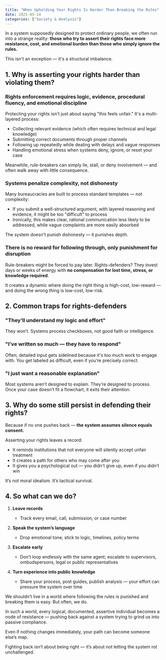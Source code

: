 ```yaml
---
title: "When Upholding Your Rights Is Harder Than Breaking the Rules"
date: 2025-05-14
categories: ["Society & Analysis"]
---
```


In a system supposedly designed to protect ordinary people, we often run into a strange reality: **those who try to assert their rights face more resistance, cost, and emotional burden than those who simply ignore the rules.**

This isn't an exception — it's a structural imbalance.

## 1. Why is asserting your rights harder than violating them?

### Rights enforcement requires logic, evidence, procedural fluency, and emotional discipline

Protecting your rights isn't just about saying "this feels unfair." It's a multi-layered process:

- Collecting relevant evidence (which often requires technical and legal knowledge)
- Submitting correct documents through proper channels
- Following up repeatedly while dealing with delays and vague responses
- Handling emotional stress when systems deny, ignore, or reset your case

Meanwhile, rule-breakers can simply lie, stall, or deny involvement — and often walk away with little consequence.

### Systems penalize complexity, not dishonesty

Many bureaucracies are built to process standard templates — not complexity:

- If you submit a well-structured argument, with layered reasoning and evidence, it might be too "difficult" to process
- Ironically, this makes clear, rational communication less likely to be addressed, while vague complaints are more easily absorbed

The system doesn't punish dishonesty — it punishes depth.

### There is no reward for following through, only punishment for disruption

Rule-breakers might be forced to pay later. Rights-defenders? They invest days or weeks of energy with **no compensation for lost time, stress, or knowledge required**.

It creates a dynamic where doing the right thing is high-cost, low-reward — and doing the wrong thing is low-cost, low-risk.

## 2. Common traps for rights-defenders

### "They’ll understand my logic and effort"

They won’t.
Systems process checkboxes, not good faith or intelligence.

### "I’ve written so much — they have to respond"

Often, detailed input gets sidelined because it's too much work to engage with. You get labeled as difficult, even if you’re precisely correct.

### "I just want a reasonable explanation"

Most systems aren’t designed to explain. They’re designed to process. Once your case doesn’t fit a flowchart, it exits their attention.

## 3. Why do some still persist in defending their rights?

Because if no one pushes back — **the system assumes silence equals consent.**

Asserting your rights leaves a record:

- It reminds institutions that not everyone will silently accept unfair treatment
- It creates a path for others who may come after you
- It gives you a psychological out — you didn't give up, even if you didn’t win

It’s not moral idealism. It’s tactical survival.

## 4. So what can we do?

1. **Leave records**

   - Track every email, call, submission, or case number

2. **Speak the system’s language**

   - Drop emotional tone; stick to logic, timelines, policy terms

3. **Escalate early**

   - Don’t loop endlessly with the same agent; escalate to supervisors, ombudspersons, legal or public representatives

4. **Turn experience into public knowledge**

   - Share your process, post guides, publish analysis — your effort can pressure the system over time

We shouldn’t live in a world where following the rules is punished and breaking them is easy. But often, we do.

In such a world, every logical, documented, assertive individual becomes a node of resistance — pushing back against a system trying to grind us into passive compliance.

Even if nothing changes immediately, your path can become someone else’s map.

Fighting back isn’t about being right — it’s about not letting the system rot unchallenged.

